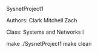 SysnetProject1

Authors: Clark Mitchell
         Zach 
         
Class: Systems and Networks I

make
./SysnetProject1
make clean
